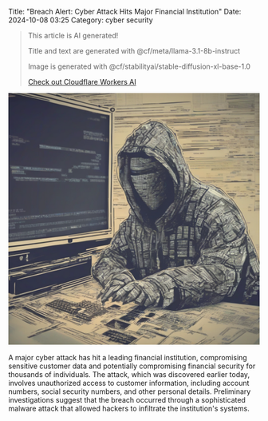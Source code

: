 Title: "Breach Alert: Cyber Attack Hits Major Financial Institution"
Date: 2024-10-08 03:25
Category: cyber security

> This article is AI generated!
> 
> Title and text are generated with @cf/meta/llama-3.1-8b-instruct
> 
> Image is generated with @cf/stabilityai/stable-diffusion-xl-base-1.0
> 
> [Check out Cloudflare Workers AI](https://developers.cloudflare.com/workers-ai/models/)


![Alt Text](images/2024-10-08-breach-alert-cyber-attack-hits-major-financial-institution.png)

A major cyber attack has hit a leading financial institution, compromising sensitive customer data and potentially compromising financial security for thousands of individuals. The attack, which was discovered earlier today, involves unauthorized access to customer information, including account numbers, social security numbers, and other personal details. Preliminary investigations suggest that the breach occurred through a sophisticated malware attack that allowed hackers to infiltrate the institution's systems.